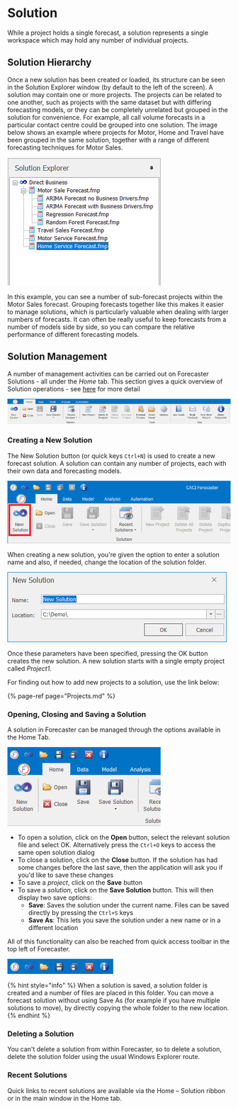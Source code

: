 # Solution
While a project holds a single forecast, a solution represents a single workspace which may hold any number of individual projects.

## Solution Hierarchy

Once a new solution has been created or loaded, its structure can be seen in the Solution Explorer window (by default to the left of the screen).  A solution may contain one or more projects. The projects can be related to one another, such as projects with the same dataset but with differing forecasting models, or they can be completely unrelated but grouped in the solution for convenience. For example, all call volume forecasts in a particular contact centre could be grouped into one solution. The image below shows an example where projects for Motor, Home and Travel have been grouped in the same solution, together with a range of different forecasting techniques for Motor Sales.

![Solution Hierarchy](imgs/Solution_SolutionHierarchy.png)

In this example, you can see a number of sub-forecast projects within the Motor Sales forecast.  Grouping forecasts together like this makes it easier to manage solutions, which is particularly valuable when dealing with larger numbers of forecasts. It can often be really useful to keep forecasts from a number of models side by side, so you can compare the relative performance of different forecasting models.


## Solution Management

A number of management activities can be carried out on Forecaster Solutions - all under the *Home* tab. This section gives a quick overview of Solution operations - see [here](/user-guide/Home/Home-Solution.md) for more detail


![Home Tab Ribbon](/user-guide/Getting-started/imgs/Home_Ribbon.png)

### Creating a New Solution

The New Solution button (or quick keys `Ctrl+N`) is used to create a new forecast solution. A solution can contain any number of projects, each with their own data and forecasting models.

![New Solution](imgs/Solution_NewSolutionButton.png)

When creating a new solution, you're given the option to enter a solution name and also, if needed, change the location of the solution folder. 

![New Solution Name & Location](imgs/Solution_NewSolutionWizard.png)

 Once these parameters have been specified, pressing the OK button creates the new solution. A new solution starts with a single empty project called *Project1*.
 
 For finding out how to add new projects to a solution, use the link below:

{% page-ref page="Projects.md" %}


### Opening, Closing and Saving a Solution

A solution in Forecaster can be managed through the options available in the Home Tab.

![Solution Management](imgs/Solution_Management.png)


*	To open a solution, click on the **Open** button, select the relevant solution file and select OK.  Alternatively press the `Ctrl+O` keys to access the same open solution dialog
*	To close a solution, click on the **Close** button.  If the solution has had some changes before the last save, then the application will ask you if you'd like to save these changes
*   To save a *project*, click on the **Save** button
*	To save a *solution*, click on the **Save Solution** button.  This will then display two save options:
    -	**Save**:  Saves the solution under the current name.  Files can be saved directly by pressing the `Ctrl+S` keys
    -	**Save As**: This lets you save the solution under a new name or in a different location

All of this functionality can also be reached from quick access toolbar in the top left of Forecaster. 
 

![Quick Access Toolbar](imgs/Solution_QuickAccessToolbar.png)


{% hint style="info" %}
When a solution is saved, a solution folder is created and a number of files are placed in this folder. You can move a forecast solution without using Save As (for example if you have multiple solutions to move), by directly copying the whole folder to the new location.
{% endhint %}



### Deleting a Solution
You can't delete a solution from within Forecaster, so to delete a solution, delete the solution folder using the usual Windows Explorer route.


### Recent Solutions
Quick links to recent solutions are available via the Home – Solution ribbon or in the main window in the Home tab.






